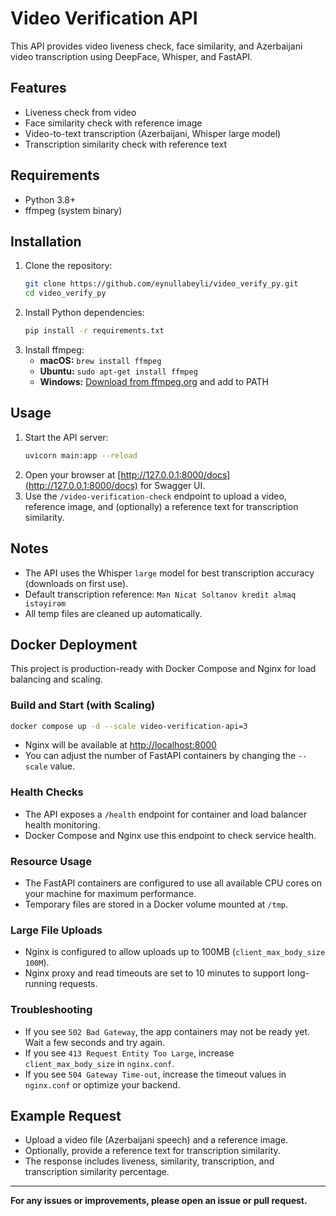 # Video Verification API

This API provides video liveness check, face similarity, and Azerbaijani video transcription using DeepFace, Whisper, and FastAPI.

## Features
- Liveness check from video
- Face similarity check with reference image
- Video-to-text transcription (Azerbaijani, Whisper large model)
- Transcription similarity check with reference text

## Requirements
- Python 3.8+
- ffmpeg (system binary)

## Installation
1. Clone the repository:
   ```sh
   git clone https://github.com/eynullabeyli/video_verify_py.git
   cd video_verify_py
   ```
2. Install Python dependencies:
   ```sh
   pip install -r requirements.txt
   ```
3. Install ffmpeg:
   - **macOS:** `brew install ffmpeg`
   - **Ubuntu:** `sudo apt-get install ffmpeg`
   - **Windows:** [Download from ffmpeg.org](https://ffmpeg.org/download.html) and add to PATH

## Usage
1. Start the API server:
   ```sh
   uvicorn main:app --reload
   ```
2. Open your browser at [http://127.0.0.1:8000/docs](http://127.0.0.1:8000/docs) for Swagger UI.
3. Use the `/video-verification-check` endpoint to upload a video, reference image, and (optionally) a reference text for transcription similarity.

## Notes
- The API uses the Whisper `large` model for best transcription accuracy (downloads on first use).
- Default transcription reference: `Mən Nicat Soltanov kredit almaq istəyirəm`
- All temp files are cleaned up automatically.

## Docker Deployment

This project is production-ready with Docker Compose and Nginx for load balancing and scaling.

### Build and Start (with Scaling)
```sh
docker compose up -d --scale video-verification-api=3
```
- Nginx will be available at [http://localhost:8000](http://localhost:8000)
- You can adjust the number of FastAPI containers by changing the `--scale` value.

### Health Checks
- The API exposes a `/health` endpoint for container and load balancer health monitoring.
- Docker Compose and Nginx use this endpoint to check service health.

### Resource Usage
- The FastAPI containers are configured to use all available CPU cores on your machine for maximum performance.
- Temporary files are stored in a Docker volume mounted at `/tmp`.

### Large File Uploads
- Nginx is configured to allow uploads up to 100MB (`client_max_body_size 100M`).
- Nginx proxy and read timeouts are set to 10 minutes to support long-running requests.

### Troubleshooting
- If you see `502 Bad Gateway`, the app containers may not be ready yet. Wait a few seconds and try again.
- If you see `413 Request Entity Too Large`, increase `client_max_body_size` in `nginx.conf`.
- If you see `504 Gateway Time-out`, increase the timeout values in `nginx.conf` or optimize your backend.

## Example Request
- Upload a video file (Azerbaijani speech) and a reference image.
- Optionally, provide a reference text for transcription similarity.
- The response includes liveness, similarity, transcription, and transcription similarity percentage.

---

**For any issues or improvements, please open an issue or pull request.** 